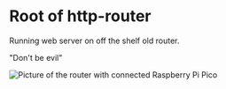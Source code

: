 # Root of http-router

Running web server on off the shelf old router.

"Don't be evil"

![Picture of the router with connected Raspberry Pi Pico](https://github.com/notTGY/http-router/blob/main/router.jpg)
